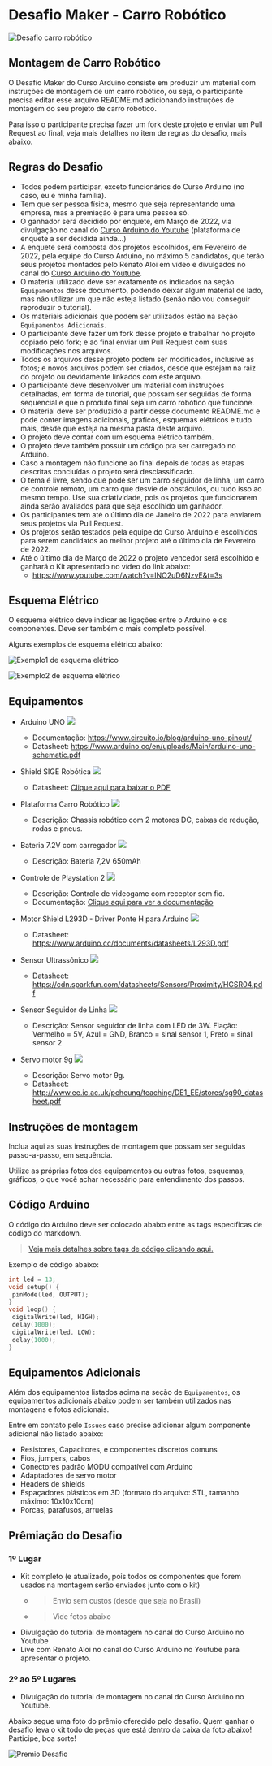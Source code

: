 # Desafio Maker - Carro Robótico

![Desafio carro robótico](carro_robotico.jpg)

## Montagem de Carro Robótico

O Desafio Maker do Curso Arduino consiste em produzir um material com instruções de montagem de um carro robótico, ou seja, o participante precisa editar esse arquivo README.md adicionando instruções de montagem do seu projeto de carro robótico.

Para isso o participante precisa fazer um fork deste projeto e enviar um Pull Request ao final, veja mais detalhes no item de regras do desafio, mais abaixo.

## Regras do Desafio

- Todos podem participar, exceto funcionários do Curso Arduino (no caso, eu e minha família).
- Tem que ser pessoa física, mesmo que seja representando uma empresa, mas a premiação é para uma pessoa só.
- O ganhador será decidido por enquete, em Março de 2022, via divulgação no canal do [Curso Arduino do Youtube](http://www.youtube.com/cursoarduino) (plataforma de enquete a ser decidida ainda...)
- A enquete será composta dos projetos escolhidos, em Fevereiro de 2022, pela equipe do Curso Arduino, no máximo 5 candidatos, que terão seus projetos montados pelo Renato Aloi em vídeo e divulgados no canal do [Curso Arduino do Youtube](http://www.youtube.com/cursoarduino).
- O material utilizado deve ser exatamente os indicados na seção `Equipamentos` desse documento, podendo deixar algum material de lado, mas não utilizar um que não esteja listado (senão não vou conseguir reproduzir o tutorial).
- Os materiais adicionais que podem ser utilizados estão na seção `Equipamentos Adicionais`.
- O participante deve fazer um fork desse projeto e trabalhar no projeto copiado pelo fork; e ao final enviar um Pull Request com suas modificações nos arquivos.
- Todos os arquivos desse projeto podem ser modificados, inclusive as fotos; e novos arquivos podem ser criados, desde que estejam na raiz do projeto ou devidamente linkados com este arquivo.
- O participante deve desenvolver um material com instruções detalhadas, em forma de tutorial, que possam ser seguidas de forma sequencial e que o produto final seja um carro robótico que funcione.
- O material deve ser produzido a partir desse documento README.md e pode conter imagens adicionais, graficos, esquemas elétricos e tudo mais, desde que esteja na mesma pasta deste arquivo.
- O projeto deve contar com um esquema elétrico também.
- O projeto deve também possuir um código pra ser carregado no Arduino.
- Caso a montagem não funcione ao final depois de todas as etapas descritas concluídas o projeto será desclassificado.
- O tema é livre, sendo que pode ser um carro seguidor de linha, um carro de controle remoto, um carro que desvie de obstáculos, ou tudo isso ao mesmo tempo. Use sua criatividade, pois os projetos que funcionarem ainda serão avaliados para que seja escolhido um ganhador.
- Os participantes tem até o último dia de Janeiro de 2022 para enviarem seus projetos via Pull Request.
- Os projetos serão testados pela equipe do Curso Arduino e escolhidos para serem candidatos ao melhor projeto até o último dia de Fevereiro de 2022.
- Até o último dia de Março de 2022 o projeto vencedor será escolhido e ganhará o Kit apresentado no vídeo do link abaixo:
  - https://www.youtube.com/watch?v=lNO2uD6NzvE&t=3s

## Esquema Elétrico

O esquema elétrico deve indicar as ligações entre o Arduino e os componentes. Deve ser também o mais completo possível.

Alguns exemplos de esquema elétrico abaixo:

![Exemplo1 de esquema elétrico](esquema_eletrico_exemplo1.png)

![Exemplo2 de esquema elétrico](esquema_eletrico_exemplo2.png)

## Equipamentos

- Arduino UNO
![](equipamento_arduino.jpg)
  - Documentação: https://www.circuito.io/blog/arduino-uno-pinout/
  - Datasheet: https://www.arduino.cc/en/uploads/Main/arduino-uno-schematic.pdf

- Shield SIGE Robótica
![](equipamento_sige_robotica.jpg)
  - Datasheet: [Clique aqui para baixar o PDF](datasheet_sige_robotica.pdf)

- Plataforma Carro Robótico
![](equipamento_carro.jpg)
  - Descrição: Chassis robótico com 2 motores DC, caixas de redução, rodas e pneus.

- Bateria 7.2V com carregador
![](equipamento_bateria_carregador.jpg)
  - Descrição: Bateria 7,2V 650mAh

- Controle de Playstation 2
![](equipamento_controle_ps2.jpg)
  - Descrição: Controle de videogame com receptor sem fio.
  - Documentação: [Clique aqui para ver a documentação](https://create.arduino.cc/projecthub/electropeak/how-to-interface-ps2-wireless-controller-w-arduino-a0a813)

- Motor Shield L293D - Driver Ponte H para Arduino
![](equipamento_placa_motores.jpg)
  - Datasheet: https://www.arduino.cc/documents/datasheets/L293D.pdf

- Sensor Ultrassônico
![](equipamento_sensor_ultrassonico.jpg)
  - Datasheet: https://cdn.sparkfun.com/datasheets/Sensors/Proximity/HCSR04.pdf

- Sensor Seguidor de Linha
![](equipamento_sensor_seguidor_linha.jpg)
  - Descrição: Sensor seguidor de linha com LED de 3W. Fiação: Vermelho = 5V, Azul = GND, Branco = sinal sensor 1, Preto = sinal sensor 2

- Servo motor 9g
![](equipamento_servo.jpg)
  - Descrição: Servo motor 9g.
  - Datasheet: http://www.ee.ic.ac.uk/pcheung/teaching/DE1_EE/stores/sg90_datasheet.pdf 

## Instruções de montagem

Inclua aqui as suas instruções de montagem que possam ser seguidas passo-a-passo, em sequência.

Utilize as próprias fotos dos equipamentos ou outras fotos, esquemas, gráficos, o que você achar necessário para entendimento dos passos.

## Código Arduino

O código do Arduino deve ser colocado abaixo entre as tags específicas de código do markdown.

> [Veja mais detalhes sobre tags de código clicando aqui.](https://www.markdownguide.org/extended-syntax/#:~:text=The%20basic%20Markdown%20syntax%20allows,and%20after%20the%20code%20block)

Exemplo de código abaixo:

```cpp
int led = 13;
void setup() {
 pinMode(led, OUTPUT);
}
void loop() {
 digitalWrite(led, HIGH);
 delay(1000);
 digitalWrite(led, LOW);
 delay(1000);
}
```

## Equipamentos Adicionais

Além dos equipamentos listados acima na seção de `Equipamentos`, os equipamentos adicionais abaixo podem ser também utilizados nas montagens e fotos adicionais.

Entre em contato pelo `Issues` caso precise adicionar algum componente adicional não listado abaixo:

- Resistores, Capacitores, e componentes discretos comuns
- Fios, jumpers, cabos
- Conectores padrão MODU compatível com Arduino
- Adaptadores de servo motor
- Headers de shields
- Espaçadores plásticos em 3D (formato do arquivo: STL, tamanho máximo: 10x10x10cm)
- Porcas, parafusos, arruelas


## Prêmiação do Desafio

### 1º Lugar

- Kit completo (e atualizado, pois todos os componentes que forem usados na montagem serão enviados junto com o kit)
  - > Envio sem custos (desde que seja no Brasil)
  - > Vide fotos abaixo
- Divulgação do tutorial de montagem no canal do Curso Arduino no Youtube
- Live com Renato Aloi no canal do Curso Arduino no Youtube para apresentar o projeto.

### 2º ao 5º Lugares

- Divulgação do tutorial de montagem no canal do Curso Arduino no Youtube.

Abaixo segue uma foto do prêmio oferecido pelo desafio. Quem ganhar o desafio leva o kit todo de peças que está dentro da caixa da foto abaixo! Participe, boa sorte!

![Premio Desafio](premio.jpg)
